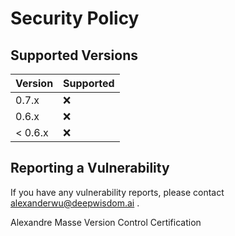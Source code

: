 # Security Policy

## Supported Versions

| Version | Supported          |
|---------|--------------------|
 | 0.7.x   | :x:                |
 | 0.6.x   | :x:                |
| < 0.6.x | :x:                |


## Reporting a Vulnerability

If you have any vulnerability reports, please contact alexanderwu@deepwisdom.ai .

Alexandre Masse
Version Control Certification